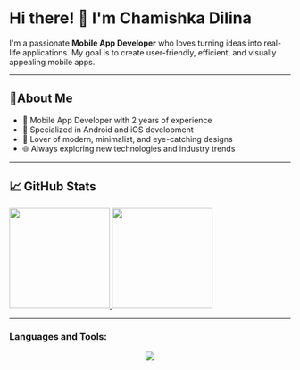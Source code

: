 # Hi there! 👋 I'm Chamishka Dilina

I'm a passionate **Mobile App Developer** who loves turning ideas into real-life applications. My goal is to create user-friendly, efficient, and visually appealing mobile apps.

---

## 🚀About Me 

- 📱 Mobile App Developer with 2 years of experience
- 🌟 Specialized in Android and iOS development
- 🎨 Lover of modern, minimalist, and eye-catching designs
- 🌐 Always exploring new technologies and industry trends

---

## 📈 GitHub Stats
<a href="https://github.com/chamishkadilina">
  <img height="180em" src="https://github-readme-stats-eight-theta.vercel.app/api?username=chamishkadilina&show_icons=true&theme=algolia&include_all_commits=true&count_private=true"/>
  <img height="180em" src="https://github-readme-stats-eight-theta.vercel.app/api/top-langs/?username=chamishkadilina&layout=compact&langs_count=8&theme=algolia"/>
</a>
</p>

---

<h3 align="left">Languages and Tools:</h3>
<p align="center">
  <a href="https://skillicons.dev">
    <img src="https://skillicons.dev/icons?i=c,python,java,kotlin,swift,dart,flutter,react,firebase,figma,illustrator,vscode,androidstudio,github" />
  </a>
</p>


  
